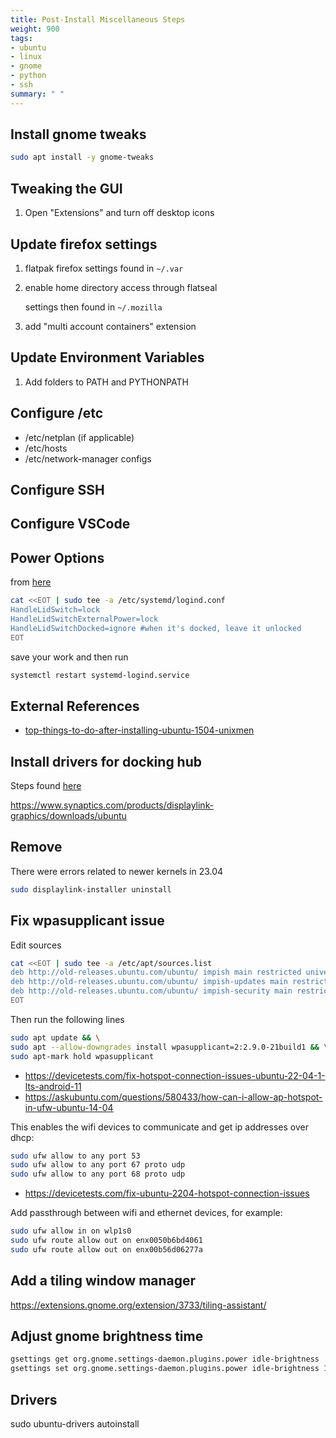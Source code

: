 ```yaml
---
title: Post-Install Miscellaneous Steps
weight: 900
tags:
- ubuntu
- linux
- gnome
- python
- ssh
summary: " "
---
```


## Install gnome tweaks

```bash
sudo apt install -y gnome-tweaks
```

## Tweaking the GUI

1. Open "Extensions" and turn off desktop icons

## Update firefox settings

1. flatpak firefox settings found in ```~/.var```
2. enable home directory access through flatseal
    
    settings then found in ```~/.mozilla```

2. add "multi account containers" extension

## Update Environment Variables

1. Add folders to PATH and PYTHONPATH

## Configure /etc

* /etc/netplan (if applicable)
* /etc/hosts
* /etc/network-manager configs

## Configure SSH

## Configure VSCode

## Power Options

from [here](https://fostips.com/lid-close-action-ubuntu-21-04-laptop/)

```bash
cat <<EOT | sudo tee -a /etc/systemd/logind.conf
HandleLidSwitch=lock 
HandleLidSwitchExternalPower=lock
HandleLidSwitchDocked=ignore #when it's docked, leave it unlocked
EOT
```

save your work and then run

```bash
systemctl restart systemd-logind.service
```

## External References

* [top-things-to-do-after-installing-ubuntu-1504-unixmen](https://www.unixmen.com/top-things-installing-ubuntu-14-1014-0413-1013-0412-1012-04/)


## Install drivers for docking hub

Steps found [here](https://forums.lenovo.com/t5/Ubuntu/ThinkPad-Hybrid-USB-C-with-USB-A-Dock-for-linux/td-p/4315328)

<https://www.synaptics.com/products/displaylink-graphics/downloads/ubuntu>

## Remove

There were errors related to newer kernels in 23.04

```bash
sudo displaylink-installer uninstall 
```

## Fix wpasupplicant issue

Edit sources

```bash
cat <<EOT | sudo tee -a /etc/apt/sources.list
deb http://old-releases.ubuntu.com/ubuntu/ impish main restricted universe multiverse
deb http://old-releases.ubuntu.com/ubuntu/ impish-updates main restricted universe multiverse
deb http://old-releases.ubuntu.com/ubuntu/ impish-security main restricted universe multiverse
EOT
```

Then run the following lines

```bash
sudo apt update && \
sudo apt --allow-downgrades install wpasupplicant=2:2.9.0-21build1 && \
sudo apt-mark hold wpasupplicant
```

* <https://devicetests.com/fix-hotspot-connection-issues-ubuntu-22-04-1-lts-android-11>
* https://askubuntu.com/questions/580433/how-can-i-allow-ap-hotspot-in-ufw-ubuntu-14-04


This enables the wifi devices to communicate and get ip addresses over dhcp:

```bash
sudo ufw allow to any port 53
sudo ufw allow to any port 67 proto udp
sudo ufw allow to any port 68 proto udp
```

* <https://devicetests.com/fix-ubuntu-2204-hotspot-connection-issues> 


Add passthrough between wifi and ethernet devices, for example:


```bash
sudo ufw allow in on wlp1s0
sudo ufw route allow out on enx0050b6bd4061
sudo ufw route allow out on enx00b56d06277a
```

## Add a tiling window manager

https://extensions.gnome.org/extension/3733/tiling-assistant/

## Adjust gnome brightness time

```bash
gsettings get org.gnome.settings-daemon.plugins.power idle-brightness
gsettings set org.gnome.settings-daemon.plugins.power idle-brightness 120
```

## Drivers 



sudo ubuntu-drivers autoinstall